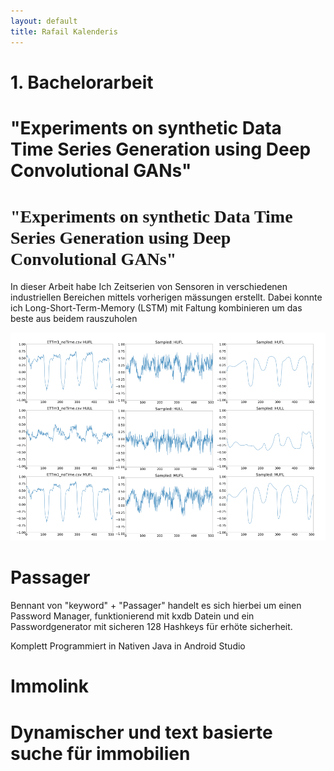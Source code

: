 ```yaml
---
layout: default
title: Rafail Kalenderis
---
```


# 1. Bachelorarbeit
# "Experiments on synthetic Data Time Series Generation using Deep Convolutional GANs"

# <span style="font-family:Georgia, serif;">"Experiments on synthetic Data Time Series Generation using Deep Convolutional GANs"</span>

In dieser Arbeit habe Ich Zeitserien von Sensoren in verschiedenen industriellen Bereichen mittels vorherigen mässungen erstellt. Dabei konnte ich Long-Short-Term-Memory (LSTM) mit Faltung kombinieren um das beste aus beidem rauszuholen  

![beispiel](assets/images/image.png)


# Passager

Bennant von "keyword" + "Passager" handelt es sich hierbei um einen Password Manager, funktionierend mit kxdb Datein und ein Passwordgenerator mit sicheren 128 Hashkeys für erhöte sicherheit. 

Komplett Programmiert in Nativen Java in Android Studio

# Immolink
# Dynamischer und text basierte suche für immobilien



